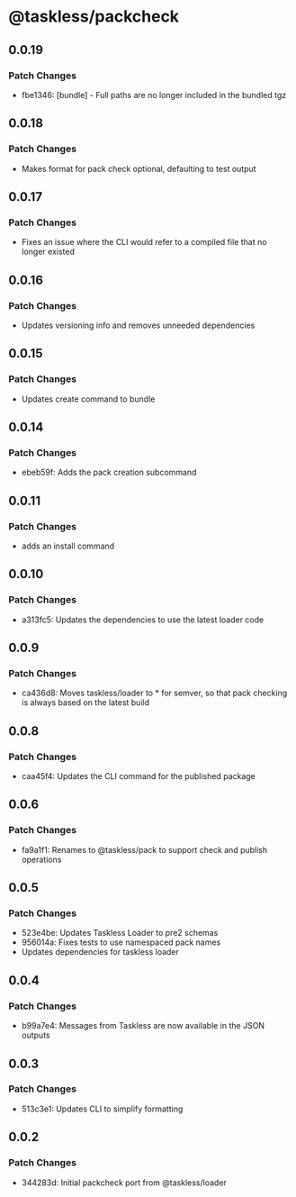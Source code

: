 # @taskless/packcheck

## 0.0.19

### Patch Changes

- fbe1346: [bundle] - Full paths are no longer included in the bundled tgz

## 0.0.18

### Patch Changes

- Makes format for pack check optional, defaulting to test output

## 0.0.17

### Patch Changes

- Fixes an issue where the CLI would refer to a compiled file that no longer existed

## 0.0.16

### Patch Changes

- Updates versioning info and removes unneeded dependencies

## 0.0.15

### Patch Changes

- Updates create command to bundle

## 0.0.14

### Patch Changes

- ebeb59f: Adds the pack creation subcommand

## 0.0.11

### Patch Changes

- adds an install command

## 0.0.10

### Patch Changes

- a313fc5: Updates the dependencies to use the latest loader code

## 0.0.9

### Patch Changes

- ca436d8: Moves taskless/loader to \* for semver, so that pack checking is always based on the latest build

## 0.0.8

### Patch Changes

- caa45f4: Updates the CLI command for the published package

## 0.0.6

### Patch Changes

- fa9a1f1: Renames to @taskless/pack to support check and publish operations

## 0.0.5

### Patch Changes

- 523e4be: Updates Taskless Loader to pre2 schemas
- 956014a: Fixes tests to use namespaced pack names
- Updates dependencies for taskless loader

## 0.0.4

### Patch Changes

- b99a7e4: Messages from Taskless are now available in the JSON outputs

## 0.0.3

### Patch Changes

- 513c3e1: Updates CLI to simplify formatting

## 0.0.2

### Patch Changes

- 344283d: Initial packcheck port from @taskless/loader
